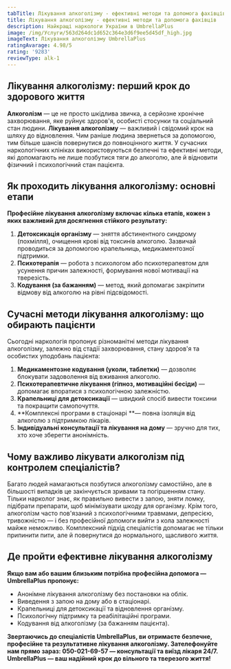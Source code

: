 ```yaml
---
tabTitle: Лікування алкоголізму - ефективні методи та допомога фахівців
title: Лікування алкоголізму - ефективні методи та допомога фахівців
description: Найкращі наркологи України в UmbrellaPlus
image: /img/Услуги/563d264dc1d652c364e3d6f9ee5d45df_high.jpg
imageText: Лікування алкоголізму UmbrellaPlus
ratingAvarage: 4.98/5
rating: '9283'
reviewType: alk-1
---
```


## Лікування алкоголізму: перший крок до здорового життя

**Алкоголізм** — це не просто шкідлива звичка, а серйозне хронічне захворювання, яке руйнує здоров'я, особисті стосунки та соціальний стан людини. **Лікування алкоголізму** — важливий і свідомий крок на шляху до відновлення. Чим раніше людина звернеться за допомогою, тим більше шансів повернутися до повноцінного життя. У сучасних наркологічних клініках використовуються безпечні та ефективні методи, які допомагають не лише позбутися тяги до алкоголю, але й відновити фізичний і психологічний стан пацієнта.

## Як проходить лікування алкоголізму: основні етапи

**Професійне лікування алкоголізму включає кілька етапів, кожен з яких важливий для досягнення стійкого результату:**

1. **Детоксикація організму** — зняття абстинентного синдрому (похмілля), очищення крові від токсинів алкоголю. Зазвичай проводиться за допомогою крапельниць, медикаментозної підтримки.
2. **Психотерапія** — робота з психологом або психотерапевтом для усунення причин залежності, формування нової мотивації на тверезість.
3. **Кодування (за бажанням)** — метод, який допомагає закріпити відмову від алкоголю на рівні підсвідомості.

## Сучасні методи лікування алкоголізму: що обирають пацієнти

Сьогодні наркологія пропонує різноманітні методи лікування алкоголізму, залежно від стадії захворювання, стану здоров'я та особистих уподобань пацієнта:

1. **Медикаментозне кодування (уколи, таблетки)** — дозволяє блокувати задоволення від вживання алкоголю.
2. **Психотерапевтичне лікування (гіпноз, мотиваційні бесіди)** — допомагає впоратися з психологічною залежністю.
3. **Крапельниці для детоксикації** — швидкий спосіб вивести токсини та покращити самопочуття.
4. **Комплексні програми в стаціонарі **— повна ізоляція від алкоголю з підтримкою лікарів.
5. **Індивідуальні консультації та лікування на дому** — зручно для тих, хто хоче зберегти анонімність.

## Чому важливо лікувати алкоголізм під контролем спеціалістів?

Багато людей намагаються позбутися алкоголізму самостійно, але в більшості випадків це закінчується зривами та погіршенням стану. Тільки нарколог знає, як правильно вивести з запою, зняти ломку, підібрати препарати, щоб мінімізувати шкоду для організму. Крім того, алкоголізм часто пов'язаний з психологічними травмами, депресією, тривожністю — і без професійної допомоги вийти з кола залежності майже неможливо. Комплексний підхід спеціалістів допомагає не тільки припинити пити, але й повернутися до нормального, щасливого життя.

## Де пройти ефективне лікування алкоголізму

**Якщо вам або вашим близьким потрібна професійна допомога — UmbrellaPlus пропонує:**

* Анонімне лікування алкоголізму без постановки на облік.
* Виведення з запою на дому або в стаціонарі.
* Крапельниці для детоксикації та відновлення організму.
* Психологічну підтримку та реабілітаційні програми.
* Кодування від алкоголізму (за бажанням пацієнта).

**Звертаючись до спеціалістів UmbrellaPlus, ви отримаєте безпечне, професійне та результативне лікування алкоголізму.
Зателефонуйте нам прямо зараз: 050-021-69-57 — консультації та виїзд лікаря 24/7.
UmbrellaPlus — ваш надійний крок до вільного та тверезого життя!**
